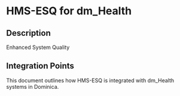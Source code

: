 # HMS-ESQ for dm_Health

## Description

Enhanced System Quality

## Integration Points

This document outlines how HMS-ESQ is integrated with dm_Health systems in Dominica.

